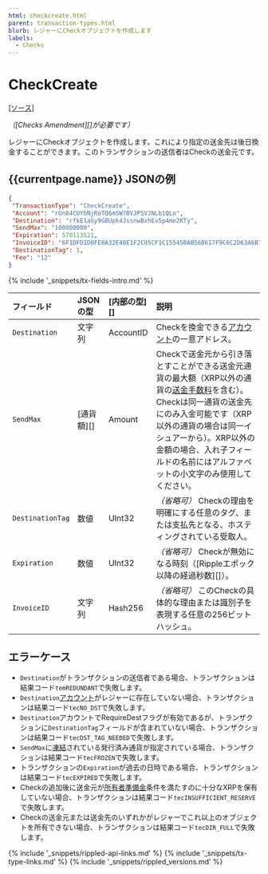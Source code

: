 ```yaml
---
html: checkcreate.html
parent: transaction-types.html
blurb: レジャーにCheckオブジェクトを作成します
labels:
  - Checks
---
```

# CheckCreate
[[ソース]](https://github.com/ripple/rippled/blob/master/src/ripple/app/tx/impl/CreateCheck.cpp "Source")

_（[Checks Amendment][]が必要です）_

レジャーにCheckオブジェクトを作成します。これにより指定の送金先は後日換金することができます。このトランザクションの送信者はCheckの送金元です。

## {{currentpage.name}} JSONの例

```json
{
 "TransactionType": "CheckCreate",
 "Account": "rUn84CUYbNjRoTQ6mSW7BVJPSVJNLb1QLo",
 "Destination": "rfkE1aSy9G8Upk4JssnwBxhEv5p4mn2KTy",
 "SendMax": "100000000",
 "Expiration": 570113521,
 "InvoiceID": "6F1DFD1D0FE8A32E40E1F2C05CF1C15545BAB56B617F9C6C2D63A6B704BEF59B",
 "DestinationTag": 1,
 "Fee": "12"
}
```

{% include '_snippets/tx-fields-intro.md' %}
<!--{# fix md highlighting_ #}-->

| フィールド            | JSONの型           | [内部の型][] | 説明     |
|:-----------------|:--------------------|:------------------|:----------------|
| `Destination`    | 文字列              | AccountID          | Checkを換金できる[アカウント](accounts.html)の一意アドレス。 |
| `SendMax`        | [通貨額][] | Amount            | Checkで送金元から引き落とすことができる送金元通貨の最大額（XRP以外の通貨の[送金手数料](transfer-fees.html)を含む）。Checkは同一通貨の送金先にのみ入金可能です（XRP以外の通貨の場合は同一イシュアーから）。XRP以外の金額の場合、入れ子フィールドの名前にはアルファベットの小文字のみ使用してください。 |
| `DestinationTag` | 数値              | UInt32            | _（省略可）_ Checkの理由を明確にする任意のタグ、または支払先となる、ホスティングされている受取人。 |
| `Expiration`     | 数値              | UInt32            | _（省略可）_ Checkが無効になる時刻（[Rippleエポック以降の経過秒数][]）。 |
| `InvoiceID`      | 文字列              | Hash256           | _（省略可）_ このCheckの具体的な理由または識別子を表現する任意の256ビットハッシュ。 |

## エラーケース

- `Destination`がトランザクションの送信者である場合、トランザクションは結果コード`temREDUNDANT`で失敗します。
- `Destination`[アカウント](accounts.html)がレジャーに存在していない場合、トランザクションは結果コード`tecNO_DST`で失敗します。
- `Destination`アカウントでRequireDestフラグが有効であるが、トランザクションに`DestinationTag`フィールドが含まれていない場合、トランザクションは結果コード`tecDST_TAG_NEEDED`で失敗します。
- `SendMax`に[凍結](freezes.html)されている発行済み通貨が指定されている場合、トランザクションは結果コード`tecFROZEN`で失敗します。
- トランザクションの`Expiration`が過去の日時である場合、トランザクションは結果コード`tecEXPIRED`で失敗します。
- Checkの追加後に送金元が[所有者準備金](reserves.html#所有者準備金)条件を満たすのに十分なXRPを保有していない場合、トランザクションは結果コード`tecINSUFFICIENT_RESERVE`で失敗します。
- Checkの送金元または送金先のいずれかがレジャーでこれ以上のオブジェクトを所有できない場合、トランザクションは結果コード`tecDIR_FULL`で失敗します。

<!--{# common link defs #}-->
{% include '_snippets/rippled-api-links.md' %}
{% include '_snippets/tx-type-links.md' %}
{% include '_snippets/rippled_versions.md' %}
